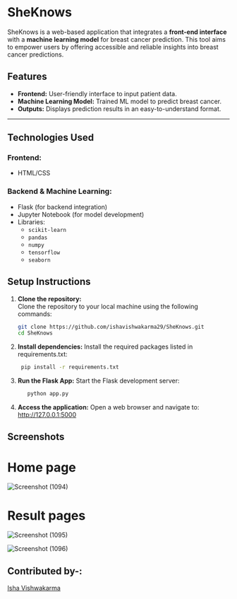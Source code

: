 # SheKnows

SheKnows is a web-based application that integrates a **front-end interface** with a **machine learning model** for breast cancer prediction. This tool aims to empower users by offering accessible and reliable insights into breast cancer predictions.

## Features
- **Frontend:** User-friendly interface to input patient data.
- **Machine Learning Model:** Trained ML model to predict breast cancer.
- **Outputs:** Displays prediction results in an easy-to-understand format.

---

## Technologies Used
### Frontend:
- HTML/CSS
### Backend & Machine Learning:
- Flask (for backend integration)
- Jupyter Notebook (for model development)
- Libraries:
  - `scikit-learn`
  - `pandas`
  - `numpy`
  - `tensorflow`
  - `seaborn`
## Setup Instructions

1. **Clone the repository:**  
   Clone the repository to your local machine using the following commands:
   ```bash
   git clone https://github.com/ishavishwakarma29/SheKnows.git
   cd SheKnows


2. **Install dependencies:**
  Install the required packages listed in requirements.txt:
    ```bash
     pip install -r requirements.txt

4. **Run the Flask App:**
   Start the Flask development server:
   ```bash
      python app.py

5. **Access the application:**
Open a web browser and navigate to: http://127.0.0.1:5000

## Screenshots
# Home page
![Screenshot (1094)](https://github.com/user-attachments/assets/5b7e0882-fa3a-45f7-aa69-de6ba547439c)

# Result pages
![Screenshot (1095)](https://github.com/user-attachments/assets/8af6e407-431b-4576-ab80-4baf18948fae)

![Screenshot (1096)](https://github.com/user-attachments/assets/4c1f69c4-b706-4664-9588-753f87fca6b7)

## Contributed by-:
 [Isha Vishwakarma](https://github.com/ishavishwakarma29)


